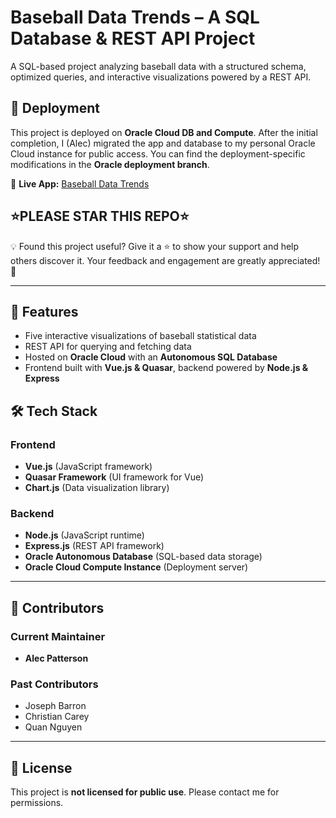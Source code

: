 # Baseball Data Trends – A SQL Database & REST API Project

A SQL-based project analyzing baseball data with a structured schema, optimized queries, and interactive visualizations powered by a REST API.

## 🚀 Deployment  
This project is deployed on **Oracle Cloud DB and Compute**. After the initial completion, I (Alec) migrated the app and database to my personal Oracle Cloud instance for public access. You can find the deployment-specific modifications in the **Oracle deployment branch**.  

🔗 **Live App:** [Baseball Data Trends](https://baseballdatatrends.com)  

## ⭐PLEASE STAR THIS REPO⭐

💡 Found this project useful? Give it a ⭐ to show your support and help others discover it. Your feedback and engagement are greatly appreciated! 🙏

---

## 📌 Features  
- Five interactive visualizations of baseball statistical data  
- REST API for querying and fetching data  
- Hosted on **Oracle Cloud** with an **Autonomous SQL Database**  
- Frontend built with **Vue.js & Quasar**, backend powered by **Node.js & Express** 

## 🛠 Tech Stack  

### **Frontend**  
- **Vue.js** (JavaScript framework)  
- **Quasar Framework** (UI framework for Vue)  
- **Chart.js** (Data visualization library)  

### **Backend**  
- **Node.js** (JavaScript runtime)  
- **Express.js** (REST API framework)  
- **Oracle Autonomous Database** (SQL-based data storage)  
- **Oracle Cloud Compute Instance** (Deployment server)  

---

## 👥 Contributors  

### **Current Maintainer**  
- **Alec Patterson**  

### **Past Contributors**  
- Joseph Barron  
- Christian Carey  
- Quan Nguyen  

---

## 📝 License  
This project is **not licensed for public use**. Please contact me for permissions. 
